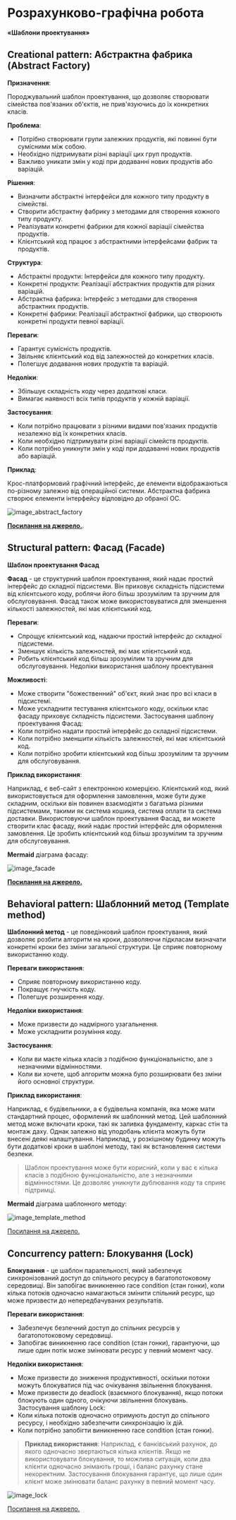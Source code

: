 # Розрахунково-графічна робота
**«Шаблони проектування»**

## Creational pattern: Абстрактна фабрика (Abstract Factory)

**Призначення**:

Породжувальний шаблон проектування, що дозволяє створювати сімейства пов'язаних об'єктів, не прив'язуючись до їх конкретних класів.

**Проблема**:

 * Потрібно створювати групи залежних продуктів, які повинні бути сумісними між собою.
 * Необхідно підтримувати різні варіації цих груп продуктів.
 * Важливо уникати змін у коді при додаванні нових продуктів або варіацій.

**Рішення**:

 * Визначити абстрактні інтерфейси для кожного типу продукту в сімействі.
 * Створити абстрактну фабрику з методами для створення кожного типу продукту.
 * Реалізувати конкретні фабрики для кожної варіації сімейства продуктів.
 * Клієнтський код працює з абстрактними інтерфейсами фабрик та продуктів.

**Структура**:

 * Абстрактні продукти: Інтерфейси для кожного типу продукту.
 * Конкретні продукти: Реалізації абстрактних продуктів для різних варіацій.
 * Абстрактна фабрика: Інтерфейс з методами для створення абстрактних продуктів.
 * Конкретні фабрики: Реалізації абстрактної фабрики, що створюють конкретні продукти певної варіації.

**Переваги**:

 * Гарантує сумісність продуктів.
 * Звільняє клієнтський код від залежностей до конкретних класів.
 * Полегшує додавання нових продуктів та варіацій.

**Недоліки**:

 * Збільшує складність коду через додаткові класи.
 * Вимагає наявності всіх типів продуктів у кожній варіації.

**Застосування**:

 * Коли потрібно працювати з різними видами пов'язаних продуктів незалежно від їх конкретних класів.
 * Коли необхідно підтримувати різні варіації сімейств продуктів.
 * Коли потрібно уникнути змін у коді при додаванні нових продуктів або варіацій.

**Приклад**:

Крос-платформовий графічний інтерфейс, де елементи відображаються по-різному залежно від операційної системи. Абстрактна фабрика створює елементи інтерфейсу відповідно до обраної ОС.

![image_abstract_factory](https://github.com/Denys-bit/Calculation_and_graphic_work/assets/104843082/15ebe0ac-4866-4b98-b559-074f0515cf07)

[**Посилання на джерело.**](https://refactoring.guru/uk/design-patterns/abstract-factory).

## Structural pattern: Фасад (Facade)

**Шаблон проектування Фасад**

**Фасад** - це структурний шаблон проектування, який надає простий інтерфейс до складної підсистеми. Він приховує складність підсистеми від клієнтського коду, роблячи його більш зрозумілим та зручним для обслуговування. Фасад також може використовуватися для зменшення кількості залежностей, які має клієнтський код.

**Переваги**:

 * Спрощує клієнтський код, надаючи простий інтерфейс до складної підсистеми.
 * Зменшує кількість залежностей, які має клієнтський код.
 * Робить клієнтський код більш зрозумілим та зручним для обслуговування.
Недоліки використання шаблону проектування 

**Можливості**:

 * Може створити "божественний" об'єкт, який знає про всі класи в підсистемі.
 * Може ускладнити тестування клієнтського коду, оскільки клас фасаду приховує складність підсистеми.
Застосування шаблону проектування Фасад:
 * Коли потрібно надати простий інтерфейс до складної підсистеми.
 * Коли потрібно зменшити кількість залежностей, які має клієнтський код.
 * Коли потрібно зробити клієнтський код більш зрозумілим та зручним для обслуговування.

**Приклад використання**:

Наприклад, є веб-сайт з електронною комерцією. Клієнтський код, який використовується для оформлення замовлення, може бути дуже складним, оскільки він повинен взаємодіяти з багатьма різними підсистемами, такими як система кошика, система оплати та система доставки. Використовуючи шаблон проектування Фасад, ви можете створити клас фасаду, який надає простий інтерфейс для оформлення замовлення. Це зробить клієнтський код більш зрозумілим та зручним для обслуговування.

**Mermaid** діаграма фасаду:

![image_facade](https://github.com/Denys-bit/Calculation_and_graphic_work/assets/104843082/1a05c79f-4ce6-40f1-9e30-a9cd81181c2c)

[**Посилання на джерело.**](https://refactoring.guru/uk/design-patterns/facade)

## Behavioral pattern: Шаблонний метод (Template method)

**Шаблонний метод** - це поведінковий шаблон проектування, який дозволяє розбити алгоритм на кроки, дозволяючи підкласам визначати конкретні кроки без зміни загальної структури. Це сприяє повторному використанню коду.

**Переваги використання**:

 * Сприяє повторному використанню коду.
 * Покращує гнучкість коду.
 * Полегшує розширення коду.

**Недоліки використання**:

 * Може призвести до надмірного узагальнення.
 * Може ускладнити розуміння коду.

**Застосування**:

 * Коли ви маєте кілька класів з подібною функціональністю, але з незначними відмінностями.
 * Коли ви хочете, щоб алгоритм можна було розширювати без зміни його основної структури.

**Приклад використання**:

Наприклад, є будівельники, а є будівельна компанія, яка може мати стандартний процес, оформлений як шаблонний метод. Цей шаблонний метод може включати кроки, такі як заливка фундаменту, каркас стін та монтаж даху. Однак залежно від уподобань клієнта можуть бути внесені деякі налаштування. Наприклад, у розкішному будинку можуть бути додаткові кроки в шаблоні методу, такі як встановлення системи безпеки.

> Шаблон проектування може бути корисний, коли у вас є кілька класів з подібною функціональністю, але з незначними відмінностями. Це дозволяє уникнути дублювання коду та сприяє підтримці.

**Mermaid** діаграма шаблонного методу:

![image_template_method](https://github.com/Denys-bit/Calculation_and_graphic_work/assets/104843082/96d7db34-c1b5-450f-8212-74bdab6ff098)

[Посилання на джерело.](https://refactoring.guru/uk/design-patterns/template-method)

## Concurrency pattern: Блокування (Lock)

**Блокування** - це шаблон паралельності, який забезпечує синхронізований доступ до спільного ресурсу в багатопотоковому середовищі. Він запобігає виникненню race condition (стан гонки), коли кілька потоків одночасно намагаються змінити спільний ресурс, що може призвести до непередбачуваних результатів.

**Переваги використання**:

 * Забезпечує безпечний доступ до спільних ресурсів у багатопотоковому середовищі.
 * Запобігає виникненню race condition (стан гонки), гарантуючи, що лише один потік може змінювати ресурс у певний момент часу.

**Недоліки використання**:

 * Може призвести до зниження продуктивності, оскільки потоки можуть блокуватися під час очікування звільнення блокування.
 * Може призвести до deadlock (взаємного блокування), якщо потоки блокують один одного, очікуючи звільнення блокувань.
Застосування шаблону Lock:
 * Коли кілька потоків одночасно отримують доступ до спільного ресурсу, і необхідно забезпечити синхронізацію їх дій.
 * Коли потрібно запобігти виникненню race condition (стан гонки).

> **Приклад використання**:
Наприклад, є банківський рахунок, до якого одночасно звертаються кілька клієнтів. Якщо не використовувати блокування, то можлива ситуація, коли два клієнти одночасно знімають гроші, і баланс рахунку стане некоректним. Застосування блокування гарантує, що лише один клієнт може змінювати баланс рахунку в певний момент часу.

![image_lock](https://github.com/Denys-bit/Calculation_and_graphic_work/assets/104843082/faef6579-4e28-468e-ad6d-bf561bb49f50)

[Посилання на джерело.](https://www.studocu.com/en-us/document/the-university-of-texas-at-arlington/software-design-patterns/understanding-the-concurrency-pattern-lock/52444388)
